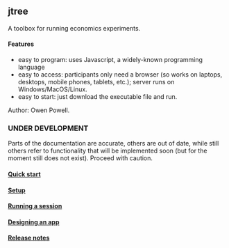 ## jtree

A toolbox for running economics experiments.

#### Features
- easy to program: uses Javascript, a widely-known programming language
- easy to access: participants only need a browser (so works on laptops, desktops, mobile phones, tablets, etc.); server runs on Windows/MacOS/Linux.
- easy to start: just download the executable file and run.

Author: Owen Powell.

### UNDER DEVELOPMENT
Parts of the documentation are accurate, others are out of date, while still others refer to functionality that will be implemented soon (but for the moment still does not exist). Proceed with caution.


#### <a href='tutorial-1-quick-start.html'>Quick start</a>

#### <a href='tutorial-2-setup.html'>Setup</a>

#### <a href='tutorial-3-running-a-session.html'>Running a session</a>

#### <a href='tutorial-4-designing-an-app.html'>Designing an app</a>

#### <a href='tutorial-7-release-notes.html'>Release notes</a>

